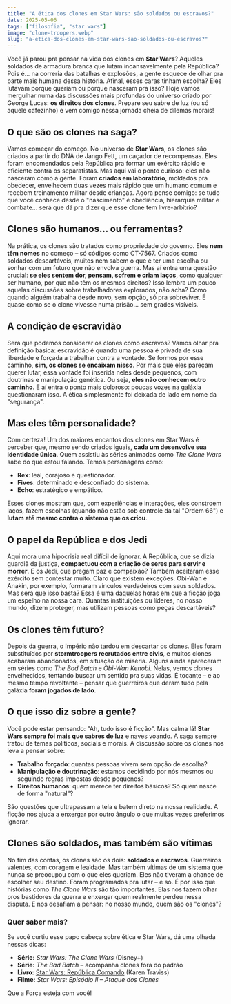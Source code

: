 ```yaml
---
title: "A ética dos clones em Star Wars: são soldados ou escravos?"
date: 2025-05-06
tags: ["filosofia", "star wars"]
image: "clone-troopers.webp"
slug: "a-etica-dos-clones-em-star-wars-sao-soldados-ou-escravos?"
---
```


Você já parou pra pensar na vida dos clones em **Star Wars**? Aqueles soldados de armadura branca que lutam incansavelmente pela República? Pois é… na correria das batalhas e explosões, a gente esquece de olhar pra parte mais humana dessa história. Afinal, esses caras tinham escolha? Eles lutavam porque queriam ou porque nasceram pra isso? Hoje vamos mergulhar numa das discussões mais profundas do universo criado por George Lucas: **os direitos dos clones**. Prepare seu sabre de luz (ou só aquele cafezinho) e vem comigo nessa jornada cheia de dilemas morais!

## O que são os clones na saga?

Vamos começar do começo. No universo de **Star Wars**, os clones são criados a partir do DNA de Jango Fett, um caçador de recompensas. Eles foram encomendados pela República pra formar um exército rápido e eficiente contra os separatistas. Mas aqui vai o ponto curioso: eles não nasceram como a gente. Foram **criados em laboratório**, moldados pra obedecer, envelhecem duas vezes mais rápido que um humano comum e recebem treinamento militar desde crianças. Agora pense comigo: se tudo que você conhece desde o "nascimento" é obediência, hierarquia militar e combate... será que dá pra dizer que esse clone tem livre-arbítrio?

## Clones são humanos... ou ferramentas?

Na prática, os clones são tratados como propriedade do governo. Eles **nem têm nomes** no começo – só códigos como CT-7567. Criados como soldados descartáveis, muitos nem sabem o que é ter uma escolha ou sonhar com um futuro que não envolva guerra. Mas aí entra uma questão crucial: **se eles sentem dor, pensam, sofrem e criam laços**, como qualquer ser humano, por que não têm os mesmos direitos? Isso lembra um pouco aquelas discussões sobre trabalhadores explorados, não acha? Como quando alguém trabalha desde novo, sem opção, só pra sobreviver. É quase como se o clone vivesse numa prisão... sem grades visíveis.

## A condição de escravidão

Será que podemos considerar os clones como escravos? Vamos olhar pra definição básica: escravidão é quando uma pessoa é privada de sua liberdade e forçada a trabalhar contra a vontade. Se formos por esse caminho, **sim, os clones se encaixam nisso**. Por mais que eles pareçam querer lutar, essa vontade foi inserida neles desde pequenos, com doutrinas e manipulação genética. Ou seja, **eles não conhecem outro caminho**. E aí entra o ponto mais doloroso: poucas vozes na galáxia questionaram isso. A ética simplesmente foi deixada de lado em nome da "segurança".

## Mas eles têm personalidade?

Com certeza! Um dos maiores encantos dos clones em Star Wars é perceber que, mesmo sendo criados iguais, **cada um desenvolve sua identidade única**. Quem assistiu às séries animadas como _The Clone Wars_ sabe do que estou falando. Temos personagens como:

*   **Rex**: leal, corajoso e questionador.
*   **Fives**: determinado e desconfiado do sistema.
*   **Echo**: estratégico e empático.

Esses clones mostram que, com experiências e interações, eles constroem laços, fazem escolhas (quando não estão sob controle da tal "Ordem 66") e **lutam até mesmo contra o sistema que os criou**.

## O papel da República e dos Jedi

Aqui mora uma hipocrisia real difícil de ignorar. A República, que se dizia guardiã da justiça, **compactuou com a criação de seres para servir e morrer**. E os Jedi, que pregam paz e compaixão? Também aceitaram esse exército sem contestar muito. Claro que existem exceções. Obi-Wan e Anakin, por exemplo, formaram vínculos verdadeiros com seus soldados. Mas será que isso basta? Essa é uma daquelas horas em que a ficção joga um espelho na nossa cara. Quantas instituições ou líderes, no nosso mundo, dizem proteger, mas utilizam pessoas como peças descartáveis?

## Os clones têm futuro?

Depois da guerra, o Império não tardou em descartar os clones. Eles foram substituídos por **stormtroopers recrutados entre civis**, e muitos clones acabaram abandonados, em situação de miséria. Alguns ainda apareceram em séries como _The Bad Batch_ e _Obi-Wan Kenobi_. Nelas, vemos clones envelhecidos, tentando buscar um sentido pra suas vidas. É tocante – e ao mesmo tempo revoltante – pensar que guerreiros que deram tudo pela galáxia **foram jogados de lado**.

## O que isso diz sobre a gente?

Você pode estar pensando: "Ah, tudo isso é ficção". Mas calma lá! **Star Wars sempre foi mais que sabres de luz** e naves voando. A saga sempre tratou de temas políticos, sociais e morais. A discussão sobre os clones nos leva a pensar sobre:

*   **Trabalho forçado**: quantas pessoas vivem sem opção de escolha?
*   **Manipulação e doutrinação**: estamos decidindo por nós mesmos ou seguindo regras impostas desde pequenos?
*   **Direitos humanos**: quem merece ter direitos básicos? Só quem nasce de forma "natural"?

São questões que ultrapassam a tela e batem direto na nossa realidade. A ficção nos ajuda a enxergar por outro ângulo o que muitas vezes preferimos ignorar.

## Clones são soldados, mas também são vítimas

No fim das contas, os clones são os dois: **soldados e escravos**. Guerreiros valentes, com coragem e lealdade. Mas também vítimas de um sistema que nunca se preocupou com o que eles queriam. Eles não tiveram a chance de escolher seu destino. Foram programados pra lutar – e só. É por isso que histórias como _The Clone Wars_ são tão importantes. Elas nos fazem olhar pros bastidores da guerra e enxergar quem realmente perdeu nessa disputa. E nos desafiam a pensar: no nosso mundo, quem são os "clones"?

### Quer saber mais?

Se você curtiu esse papo cabeça sobre ética e Star Wars, dá uma olhada nessas dicas:

*   **Série:** _Star Wars: The Clone Wars_ (Disney+)
*   **Série:** _The Bad Batch_ – acompanha clones fora do padrão
*   **Livro:** [Star Wars: República Comando](https://starwars.fandom.com/wiki/Republic_Commando) (Karen Traviss)
*   **Filme:** _Star Wars: Episódio II – Ataque dos Clones_

Que a Força esteja com você!